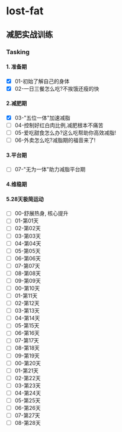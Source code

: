 # lost-fat

## 减肥实战训练

### Tasking

#### 1. 准备期

- [x] 01-初始了解自己的身体
- [x] 02-一日三餐怎么吃?不挨饿还瘦的快

#### 2.减肥期

- [x] 03-"五位一体"加速减脂
- [ ] 04-控制好红白肉比例,减肥根本不痛苦
- [ ] 05-爱吃甜食怎么办?这么吃帮助你高效减脂!
- [ ] 06-外卖怎么吃?减脂期的福音来了!

#### 3.平台期

- [ ] 07-"无为一体"助力减脂平台期

#### 4.维稳期

#### 5.28天极简运动

- [ ] 00-舒展热身, 核心提升
- [ ] 01-第01天
- [ ] 02-第02天
- [ ] 03-第03天
- [ ] 04-第04天
- [ ] 05-第05天
- [ ] 06-第06天
- [ ] 07-第07天
- [ ] 08-第08天
- [ ] 09-第09天
- [ ] 00-第10天
- [ ] 01-第11天
- [ ] 02-第12天
- [ ] 03-第13天
- [ ] 04-第14天
- [ ] 05-第15天
- [ ] 06-第16天
- [ ] 07-第17天
- [ ] 08-第18天
- [ ] 09-第19天
- [ ] 00-第20天
- [ ] 01-第21天
- [ ] 02-第22天
- [ ] 03-第23天
- [ ] 04-第24天
- [ ] 05-第25天
- [ ] 06-第26天
- [ ] 07-第27天
- [ ] 08-第28天
